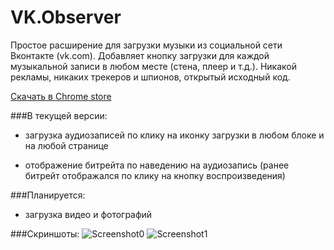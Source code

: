 # VK.Observer
Простое расширение для загрузки музыки из социальной сети Вконтакте (vk.com).
Добавляет кнопку загрузки для каждой музыкальной записи в любом месте (стена, плеер и т.д.).
Никакой рекламы, никаких трекеров и шпионов, открытый исходный код.

<a href="https://chrome.google.com/webstore/detail/vkobserver/piiadkppcjhcjnekceedinjidaeliabd">Скачать в Chrome store</a>

###В текущей версии:

* загрузка аудиозаписей по клику на иконку загрузки в любом блоке и на любой странице

* отображение битрейта по наведению на аудиозапись (ранее битрейт отображался по клику на кнопку воспроизведения)

###Планируется:

* загрузка видео и фотографий

###Скриншоты:
![Screenshot0](http://lite.glebcha.ru/img/vkobserver-new.png)
![Screenshot1](http://lite.glebcha.ru/img/vkobserver-new-1.png)

